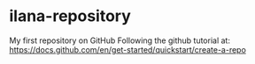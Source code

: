 # ilana-repository
My first repository on GitHub
Following the github tutorial at: https://docs.github.com/en/get-started/quickstart/create-a-repo

